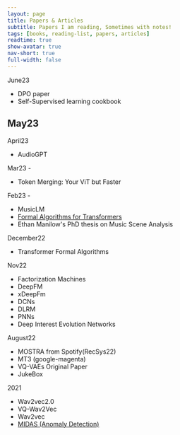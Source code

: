 ```yaml
---
layout: page
title: Papers & Articles
subtitle: Papers I am reading, Sometimes with notes!
tags: [books, reading-list, papers, articles]
readtime: true
show-avatar: true
nav-short: true
full-width: false
---
```


June23
- DPO paper
- Self-Supervised learning cookbook

May23
- 

April23
- AudioGPT

Mar23 -
- Token Merging: Your ViT but Faster

Feb23 - 
- MusicLM
- [Formal Algorithms for Transformers](https://arxiv.org/abs/2207.09238)
- Ethan Manilow's PhD thesis on Music Scene Analysis

December22
- Transformer Formal Algorithms

Nov22
- Factorization Machines
- DeepFM
- xDeepFm
- DCNs
- DLRM
- PNNs
- Deep Interest Evolution Networks

August22
- MOSTRA from Spotify(RecSys22)
- MT3 (google-magenta)
- VQ-VAEs Original Paper
- JukeBox

2021
- Wav2vec2.0
- VQ-Wav2Vec
- Wav2vec
- [MIDAS (Anomaly Detection)](https://arxiv.org/pdf/1911.04464.pdf)





